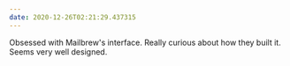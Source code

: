 ```yaml
---
date: 2020-12-26T02:21:29.437315
---
```

Obsessed with Mailbrew's interface. Really curious about how they built it. Seems very well designed.